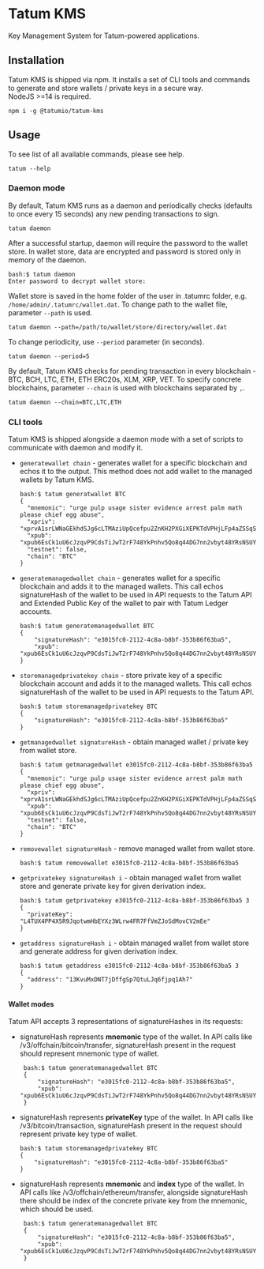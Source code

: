 # Tatum KMS
Key Management System for Tatum-powered applications.

## Installation
Tatum KMS is shipped via npm. It installs a set of CLI tools and commands to generate and store wallets / private keys in a secure way.  
NodeJS >=14 is required.
```
npm i -g @tatumio/tatum-kms
```

## Usage
To see list of all available commands, please see help.

```
tatum --help
```

### Daemon mode
By default, Tatum KMS runs as a daemon and periodically checks (defaults to once every 15 seconds) any new pending transactions to sign.

```
tatum daemon
```

After a successful startup, daemon will require the password to the wallet store. In wallet store, data are encrypted and password is stored only in memory of the daemon.
```
bash:$ tatum daemon
Enter password to decrypt wallet store:
```
Wallet store is saved in the home folder of the user in .tatumrc folder, e.g. `/home/admin/.tatumrc/wallet.dat`.
To change path to the wallet file, parameter `--path` is used.

```
tatum daemon --path=/path/to/wallet/store/directory/wallet.dat
```

To change periodicity, use `--period` parameter (in seconds).

```
tatum daemon --period=5
```

By default, Tatum KMS checks for pending transaction in every blockchain - BTC, BCH, LTC, ETH, ETH ERC20s, XLM, XRP, VET.
To specify concrete blockchains, parameter `--chain` is used with blockchains separated by `,`.

```
tatum daemon --chain=BTC,LTC,ETH
```

### CLI tools

Tatum KMS is shipped alongside a daemon mode with a set of scripts to communicate with daemon and modify it.

* `generatewallet chain` - generates wallet for a specific blockchain and echos it to the output.
This method does not add wallet to the managed wallets by Tatum KMS. 
 
    ```
    bash:$ tatum generatwallet BTC
    {
      "mnemonic": "urge pulp usage sister evidence arrest palm math please chief egg abuse",
      "xpriv": "xprvA1srLWNaGEkhdSJg6cLTMAziUpQcefpu2ZnKH2PXGiXEPKTdVPHjLFp4aZSSqSsaLMNrWXoj6TsyyUqh18T1hbiQkC42aWjXB9HnpmmqrYr",
      "xpub": "xpub6EsCk1uU6cJzqvP9CdsTiJwT2rF748YkPnhv5Qo8q44DG7nn2vbyt48YRsNSUYS44jFCW9gwvD9kLQu9AuqXpTpM1c5hgg9PsuBLdeNncid",
      "testnet": false,
      "chain": "BTC"
    }
  ``` 
  
* `generatemanagedwallet chain` - generates wallet for a specific blockchain and adds it to the managed wallets.
 This call echos signatureHash of the wallet to be used in API requests to the Tatum API and Extended Public Key of the wallet to pair with Tatum Ledger accounts.
 
    ```
    bash:$ tatum generatemanagedwallet BTC
    {
        "signatureHash": "e3015fc0-2112-4c8a-b8bf-353b86f63ba5",
        "xpub": "xpub6EsCk1uU6cJzqvP9CdsTiJwT2rF748YkPnhv5Qo8q44DG7nn2vbyt48YRsNSUYS44jFCW9gwvD9kLQu9AuqXpTpM1c5hgg9PsuBLdeNncid"
    }
  ```    
  
* `storemanagedprivatekey chain` - store private key of a specific blockchain account and adds it to the managed wallets.
 This call echos signatureHash of the wallet to be used in API requests to the Tatum API.
 
    ```
    bash:$ tatum storemanagedprivatekey BTC
    {
        "signatureHash": "e3015fc0-2112-4c8a-b8bf-353b86f63ba5"
    }
  ```   
  
* `getmanagedwallet signatureHash` - obtain managed wallet / private key from wallet store.
 
    ```
    bash:$ tatum getmanagedwallet e3015fc0-2112-4c8a-b8bf-353b86f63ba5
    {
      "mnemonic": "urge pulp usage sister evidence arrest palm math please chief egg abuse",
      "xpriv": "xprvA1srLWNaGEkhdSJg6cLTMAziUpQcefpu2ZnKH2PXGiXEPKTdVPHjLFp4aZSSqSsaLMNrWXoj6TsyyUqh18T1hbiQkC42aWjXB9HnpmmqrYr",
      "xpub": "xpub6EsCk1uU6cJzqvP9CdsTiJwT2rF748YkPnhv5Qo8q44DG7nn2vbyt48YRsNSUYS44jFCW9gwvD9kLQu9AuqXpTpM1c5hgg9PsuBLdeNncid",
      "testnet": false,
      "chain": "BTC"
    }
  ```

* `removewallet signatureHash` - remove managed wallet from wallet store.
 
    ```
    bash:$ tatum removewallet e3015fc0-2112-4c8a-b8bf-353b86f63ba5    
  ```     
  
* `getprivatekey signatureHash i` - obtain managed wallet from wallet store and generate private key for given derivation index.
 
    ```
    bash:$ tatum getprivatekey e3015fc0-2112-4c8a-b8bf-353b86f63ba5 3
    {
      "privateKey": "L4TUX4PP4X5R9JqotwmHbEYXz3WLrw4FR7FfVmZJoSdMovCV2mEe"
    }   
  ```    

* `getaddress signatureHash i` - obtain managed wallet from wallet store and generate address for given derivation index.
 
    ```
    bash:$ tatum getaddress e3015fc0-2112-4c8a-b8bf-353b86f63ba5 3
    {
      "address": "13KvuMxDNT7jDffgSp7QtuLJq6fjpq1Ah7"
    }   
  ```   
  
#### Wallet modes
Tatum API accepts 3 representations of signatureHashes in its requests:

* signatureHash represents **mnemonic** type of the wallet. In API calls like /v3/offchain/bitcoin/transfer, signatureHash present in the request should represent mnemonic type of wallet. 
   ```
    bash:$ tatum generatemanagedwallet BTC
    {
        "signatureHash": "e3015fc0-2112-4c8a-b8bf-353b86f63ba5",
        "xpub": "xpub6EsCk1uU6cJzqvP9CdsTiJwT2rF748YkPnhv5Qo8q44DG7nn2vbyt48YRsNSUYS44jFCW9gwvD9kLQu9AuqXpTpM1c5hgg9PsuBLdeNncid"
    }
  ```    
* signatureHash represents **privateKey** type of the wallet. In API calls like /v3/bitcoin/transaction, signatureHash present in the request should represent private key type of wallet.
    ```
    bash:$ tatum storemanagedprivatekey BTC
    {
        "signatureHash": "e3015fc0-2112-4c8a-b8bf-353b86f63ba5"
    }
  ```  
* signatureHash represents **mnemonic** and **index** type of the wallet. In API calls like /v3/offchain/ethereum/transfer, alongside signatureHash there should be index of the concrete private key from the mnemonic, which should be used.
   ```
    bash:$ tatum generatemanagedwallet BTC
    {
        "signatureHash": "e3015fc0-2112-4c8a-b8bf-353b86f63ba5",
        "xpub": "xpub6EsCk1uU6cJzqvP9CdsTiJwT2rF748YkPnhv5Qo8q44DG7nn2vbyt48YRsNSUYS44jFCW9gwvD9kLQu9AuqXpTpM1c5hgg9PsuBLdeNncid"
    }
  ```    